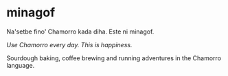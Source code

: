 # minagof
Na'setbe fino' Chamorro kada diha. Este ni minagof.

*Use Chamorro every day.  This is happiness.*

Sourdough baking, coffee brewing and running adventures in the Chamorro language.

